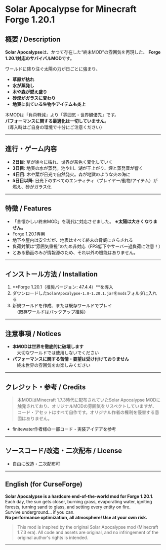 # Solar Apocalypse for Minecraft Forge 1.20.1

## 概要 / Description

**Solar Apocalypse**は、かつて存在した“終末MOD”の雰囲気を再現した、
**Forge 1.20.1対応のサバイバルMOD**です。

ワールドに降り注ぐ太陽の力が日ごとに強まり、
- **草原が枯れ**  
- **水が蒸発し**  
- **木や森が燃え盛り**  
- **砂漠がガラスに変わり**  
- **地表に出ている生物やアイテムも炎上**



本MODは「負荷軽減」より「雰囲気・世界観優先」です。  
**パフォーマンスに関する最適化は一切していません。**  
（導入時はご自身の環境で十分にご注意ください）

---

## 進行・ゲーム内容

- **2日目**: 草が徐々に枯れ、世界が茶色く変化していく
- **3日目**: 地表の水が蒸発。池や川、湖が干上がり、煙と蒸発音が響く
- **4日目**: 木や葉が日光で自然発火。森が地獄のような火の海に
- **5日目以降**: 日光下のすべてのエンティティ（プレイヤー/動物/アイテム）が燃え、砂がガラス化

---

## 特徴 / Features

- 「昔懐かしい終末MOD」を現代に対応させました。
  **※太陽は大きくなりません。**
- Forge 1.20.1専用
- 地下や屋内は安全だが、地表はすべて終末の脅威にさらされる
- 負荷対策は“雰囲気重視”のため非対応（FPS低下やサーバー過負荷に注意！）
- とある動画のみが情報源のため、それ以外の機能はありません。

---

## インストール方法 / Installation

1. **Forge 1.20.1（推奨バージョン: 47.4.4）**を導入
2. ダウンロードした`SolarApocalypse-1.0-1.20.1.jar`を`mods`フォルダに入れる
3. 新規ワールドを作成、または既存ワールドでプレイ  
　（既存ワールドはバックアップ推奨）

---

## 注意事項 / Notices

- **本MODは世界を徹底的に破壊します**  
　大切なワールドでは使用しないでください
- **パフォーマンスに関する苦情・要望は受け付けておりません**  
　終末世界の雰囲気をお楽しみください

---

## クレジット・参考 / Credits


> 本MODはMinecraft 1.7.3時代に配布されていたSolar Apocalypse MODに触発されており、オリジナルMODの雰囲気をリスペクトしていますが、コード・アセットはすべて自作です。オリジナル作者の権利を侵害する意図はありません。

- finitewater作者様の一部コード・実装アイデアを参考

---

## ソースコード/改造・二次配布 / License

- 自由に改造・二次配布可  

---

## English (for CurseForge)

**Solar Apocalypse is a hardcore end-of-the-world mod for Forge 1.20.1.**  
Each day, the sun gets closer, burning grass, evaporating water, igniting forests, turning sand to glass, and setting every entity on fire.  
Survive underground… if you can.  
**No performance optimization, all atmosphere! Use at your own risk.**

> This mod is inspired by the original Solar Apocalypse mod (Minecraft 1.7.3 era). All code and assets are original, and no infringement of the original author's rights is intended.

---

